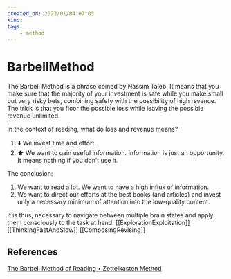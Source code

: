 ```yaml
---
created_on: 2023/01/04 07:05
kind:
tags: 
    - method
---
```


# BarbellMethod

The Barbell Method is a phrase coined by Nassim Taleb. It means that you make
sure that the majority of your investment is safe while you make small but very
risky bets, combining safety with the possibility of high revenue. The trick is
that you floor the possible loss while leaving the possible revenue unlimited.

In the context of reading, what do loss and revenue means?

1. ⬇️ We invest time and effort.
2. ⬆️ We want to gain useful information. Information is just an opportunity. It means nothing if you don’t use it.

The conclusion:

1. We want to read a lot. We want to have a high influx of information.
2. We want to direct our efforts at the best books (and articles) and invest
only a necessary minimum of attention into the low-quality content.

It is thus, necessary to navigate between multiple brain states and apply them
consciously to the task at hand. [[ExplorationExploitation]]
[[ThinkingFastAndSlow]] [[ComposingRevising]]

## References

[The Barbell Method of Reading • Zettelkasten Method](https://zettelkasten.de/posts/barbell-method-reading/)
